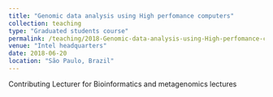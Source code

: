 ```yaml
---
title: "Genomic data analysis using High perfomance computers"
collection: teaching
type: "Graduated students course"
permalink: /teaching/2018-Genomic-data-analysis-using-High-perfomance-computers
venue: "Intel headquarters"
date: 2018-06-20
location: "São Paulo, Brazil"
---
```


Contributing Lecturer for Bioinformatics and metagenomics lectures
